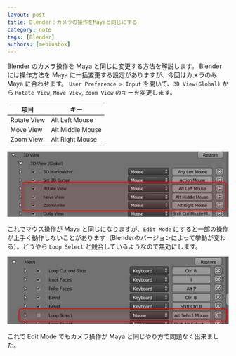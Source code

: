 ```yaml
---
layout: post
title: Blender：カメラの操作をMayaと同じにする
category: note
tags: [Blender]
authors: [mebiusbox]
---
```


Blender のカメラ操作を Maya と同じに変更する方法を解説します。
Blender には操作方法を Maya に一括変更する設定がありますが、今回はカメラのみ Maya に合わせます。
`User Preference > Input` を開いて、`3D View(Global)` から `Rotate View`, `Move View`, `Zoom View` のキーを変更します。

項目 | キー
---|---
Rotate View | Alt Left Mouse
Move View | Alt Middle Mouse
Zoom View | Alt Right Mouse

![screen](/img/post/2016/2016-06-24-blender-maya-camera.png)

これでマウス操作が Maya と同じになりますが、`Edit Mode` にすると一部の操作が上手く動作しないことがあります（Blenderのバージョンによって挙動が変わる）。どうやら `Loop Select` と競合しているようなので無効にします。

![loopselect](/img/post/2016/2016-06-24-blender-maya-camera-loopselect.png)

これで Edit Mode でもカメラ操作が Maya と同じやり方で問題なく出来ました。
